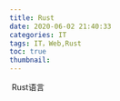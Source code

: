 ```yaml
---
title: Rust
date: 2020-06-02 21:40:33
categories: IT
tags: IT，Web,Rust
toc: true
thumbnail: 
---
```


​      Rust语言

<!--more-->





